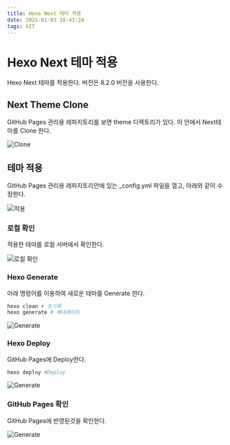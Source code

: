 ```yaml
---
title: Hexo Next 테마 적용
date: 2021-01-03 18:43:24
tags: GIT
---
```


# Hexo Next 테마 적용
Hexo Next 테마를 적용한다. 버전은 8.2.0 버전을 사용한다.

## Next Theme Clone
GitHub Pages 관리용 레파지토리를 보면 theme 디렉토리가 있다. 이 안에서 Next테마를 Clone 한다.

![Clone](/images/0003-Hexo-Next-Theme-Apply/01.png)

## 테마 적용
GitHub Pages 관리용 레파지토리안에 있는 _config.yml 파일을 열고, 아래와 같이 수정한다.

![적용](/images/0003-Hexo-Next-Theme-Apply/02.png)

### 로컬 확인
적용한 테마를 로컬 서버에서 확인한다.

![로컬 확인](/images/0003-Hexo-Next-Theme-Apply/03.png)

### Hexo Generate
아래 명령어를 이용하여 새로운 테마를 Generate 한다.

```bash
hexo clean # 초기화
hexo generate # 제네레이트
```

![Generate](/images/0003-Hexo-Next-Theme-Apply/04.png)

###  Hexo Deploy
GitHub Pages에 Deploy한다.

```bash
hexo deploy #Deploy
```

![Generate](/images/0003-Hexo-Next-Theme-Apply/05.png)

### GitHub Pages 확인
GitHub Pages에 반영된것을 확인한다.

![Generate](/images/0003-Hexo-Next-Theme-Apply/06.png)